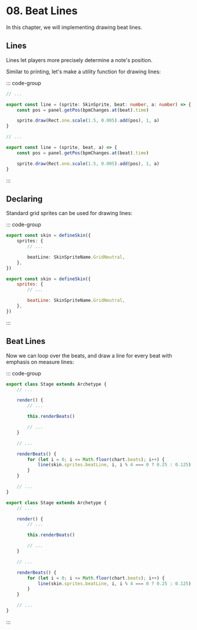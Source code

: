 # 08. Beat Lines

In this chapter, we will implementing drawing beat lines.

## Lines

Lines let players more precisely determine a note's position.

Similar to printing, let's make a utility function for drawing lines:

::: code-group

```TypeScript
// ...

export const line = (sprite: SkinSprite, beat: number, a: number) => {
    const pos = panel.getPos(bpmChanges.at(beat).time)

    sprite.draw(Rect.one.scale(1.5, 0.005).add(pos), 1, a)
}
```

```JavaScript
// ...

export const line = (sprite, beat, a) => {
    const pos = panel.getPos(bpmChanges.at(beat).time)

    sprite.draw(Rect.one.scale(1.5, 0.005).add(pos), 1, a)
}
```

:::

## Declaring

Standard grid sprites can be used for drawing lines:

::: code-group

```TypeScript
export const skin = defineSkin({
    sprites: {
        // ...

        beatLine: SkinSpriteName.GridNeutral,
    },
})
```

```JavaScript
export const skin = defineSkin({
    sprites: {
        // ...

        beatLine: SkinSpriteName.GridNeutral,
    },
})
```

:::

## Beat Lines

Now we can loop over the beats, and draw a line for every beat with emphasis on measure lines:

::: code-group

```TypeScript
export class Stage extends Archetype {
    // ...

    render() {
        // ...

        this.renderBeats()

        // ...
    }

    // ...

    renderBeats() {
        for (let i = 0; i <= Math.floor(chart.beats); i++) {
            line(skin.sprites.beatLine, i, i % 4 === 0 ? 0.25 : 0.125)
        }
    }

    // ...
}
```

```JavaScript
export class Stage extends Archetype {
    // ...

    render() {
        // ...

        this.renderBeats()

        // ...
    }

    // ...

    renderBeats() {
        for (let i = 0; i <= Math.floor(chart.beats); i++) {
            line(skin.sprites.beatLine, i, i % 4 === 0 ? 0.25 : 0.125)
        }
    }

    // ...
}
```

:::
